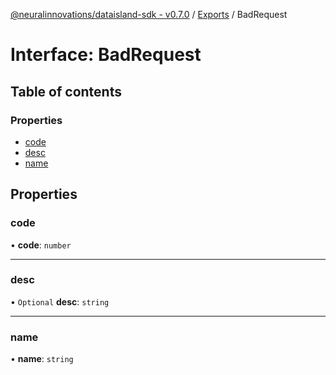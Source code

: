[@neuralinnovations/dataisland-sdk - v0.7.0](../../README.md) / [Exports](../modules.md) / BadRequest

# Interface: BadRequest

## Table of contents

### Properties

- [code](BadRequest.md#code)
- [desc](BadRequest.md#desc)
- [name](BadRequest.md#name)

## Properties

### code

• **code**: `number`

___

### desc

• `Optional` **desc**: `string`

___

### name

• **name**: `string`
